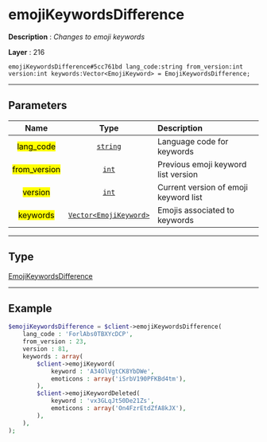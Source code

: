 # emojiKeywordsDifference

**Description** : *Changes to emoji keywords*

**Layer** : 216

```tl
emojiKeywordsDifference#5cc761bd lang_code:string from_version:int version:int keywords:Vector<EmojiKeyword> = EmojiKeywordsDifference;
```

---

## Parameters

| Name | Type | Description |
| :---: | :---: | :--- |
| <mark>lang_code</mark> | [`string`](type/string) | Language code for keywords |
| <mark>from_version</mark> | [`int`](type/int) | Previous emoji keyword list version |
| <mark>version</mark> | [`int`](type/int) | Current version of emoji keyword list |
| <mark>keywords</mark> | [`Vector<EmojiKeyword>`](type/EmojiKeyword) | Emojis associated to keywords |

---

## Type

[EmojiKeywordsDifference](type/EmojiKeywordsDifference)

---

## Example

```php
$emojiKeywordsDifference = $client->emojiKeywordsDifference(
	lang_code : 'ForlAbs0TBXYcDCP',
	from_version : 23,
	version : 81,
	keywords : array(
		$client->emojiKeyword(
			keyword : 'A34OlVgtCK8YbDWe',
			emoticons : array('iSrbV190PFKBd4tm'),
		),
		$client->emojiKeywordDeleted(
			keyword : 'vx3GLqJt50De21Zs',
			emoticons : array('On4FzrEtdZfA8kJX'),
		),
	),
);
```